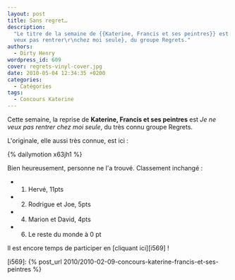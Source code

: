 ```yaml
---
layout: post
title: Sans regret…
description:
  "Le titre de la semaine de {{Katerine, Francis et ses peintres}} est {Je ne
  veux pas rentrer\r\nchez moi seule}, du groupe Regrets."
authors:
  - Dirty Henry
wordpress_id: 609
cover: regrets-vinyl-cover.jpg
date: 2010-05-04 12:34:35 +0200
categories:
  - Catégories
tags:
  - Concours Katerine
---
```


Cette semaine, la reprise de **Katerine, Francis et ses peintres** est _Je ne
veux pas rentrer chez moi seule_, du très connu groupe Regrets.

L'originale, elle aussi très connue, est ici :

{% dailymotion x63jh1 %}

Bien heureusement, personne ne l'a trouvé. Classement inchangé :

- 1. Hervé, 11pts
- 2. Rodrigue et Joe, 5pts
- 4. Marion et David, 4pts
- 6. Le reste du monde à 0 pt

Il est encore temps de participer en [cliquant ici][i569] !

[i569]: {% post_url 2010/2010-02-09-concours-katerine-francis-et-ses-peintres %}
